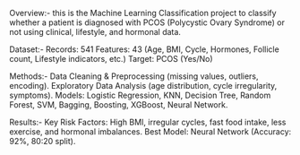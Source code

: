 Overview:-
this is the Machine Learning Classification project to classify whether a patient is diagnosed with PCOS (Polycystic Ovary Syndrome) or not using clinical, lifestyle, and hormonal data.

Dataset:-
Records: 541
Features: 43 (Age, BMI, Cycle, Hormones, Follicle count, Lifestyle indicators, etc.)
Target: PCOS (Yes/No)

Methods:-
Data Cleaning & Preprocessing (missing values, outliers, encoding).
Exploratory Data Analysis (age distribution, cycle irregularity, symptoms).
Models: Logistic Regression, KNN, Decision Tree, Random Forest, SVM, Bagging, Boosting, XGBoost, Neural Network.

Results:-
Key Risk Factors: High BMI, irregular cycles, fast food intake, less exercise, and hormonal imbalances.
Best Model: Neural Network (Accuracy: 92%, 80:20 split).
